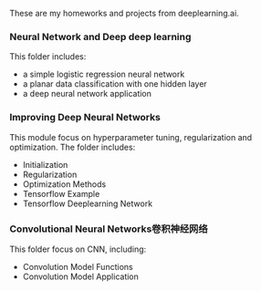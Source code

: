 These are my homeworks and projects from deeplearning.ai.

<h3>Neural Network and Deep deep learning</h3>
This folder includes:
<ul>
<li>a simple logistic regression neural network</li>
<li>a planar data classification with one hidden layer</li>
<li>a deep neural network application</li>
</ul>

<h3>Improving Deep Neural Networks</h3>
This module focus on hyperparameter tuning, regularization and optimization.
The folder includes:
<ul>
<li>Initialization</li>
<li>Regularization</li>
<li>Optimization Methods</li>
<li>Tensorflow Example</li>
<li>Tensorflow Deeplearning Network</li>
</ul>

<h3>Convolutional Neural Networks卷积神经网络</h3>
This folder focus on CNN, including:
<ul>
<li>Convolution Model Functions</li>
<li>Convolution Model Application</li></ul>
